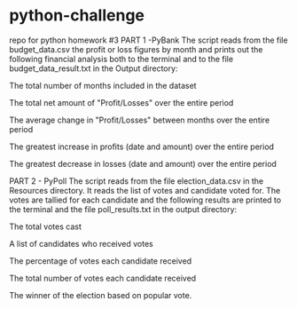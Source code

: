 # python-challenge
repo for python homework #3
PART 1 -PyBank The script reads from the file budget_data.csv the profit or loss figures by month and prints out the following financial analysis both to the terminal and to the file budget_data_result.txt in the Output directory:

The total number of months included in the dataset

The total net amount of "Profit/Losses" over the entire period

The average change in "Profit/Losses" between months over the entire period

The greatest increase in profits (date and amount) over the entire period

The greatest decrease in losses (date and amount) over the entire period



PART 2 - PyPoll The script reads from the file election_data.csv in the Resources directory. It reads the list
of votes and candidate voted for. The votes are tallied for each candidate and the following results are printed to the terminal and the file poll_results.txt in the output directory:

The total votes cast

A list of candidates who received votes

The percentage of votes each candidate received

The total number of votes each candidate received

The winner of the election based on popular vote.
